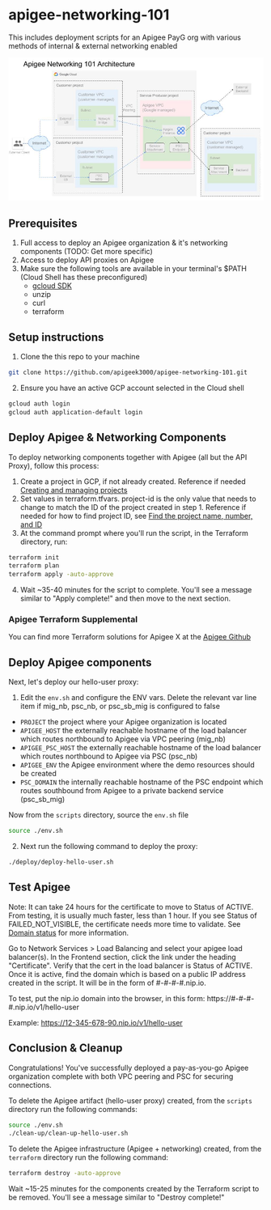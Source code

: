 # apigee-networking-101
This includes deployment scripts for an Apigee PayG org with various methods of internal &amp; external networking enabled

![architecture](./assets/architecture.jpg)

## Prerequisites

1. Full access to deploy an Apigee organization & it's networking components (TODO: Get more specific)
2. Access to deploy API proxies on Apigee
3. Make sure the following tools are available in your terminal's $PATH (Cloud Shell has these preconfigured)
    * [gcloud SDK](https://cloud.google.com/sdk/docs/install)
    * unzip
    * curl
    * terraform


## Setup instructions

1. Clone the this repo to your machine

```sh
git clone https://github.com/apigeek3000/apigee-networking-101.git
```

2. Ensure you have an active GCP account selected in the Cloud shell

```sh
gcloud auth login
gcloud auth application-default login
```


## Deploy Apigee & Networking Components

To deploy networking components together with Apigee (all but the API Proxy), follow this process:
1. Create a project in GCP, if not already created. Reference if needed [Creating and managing projects](https://cloud.google.com/resource-manager/docs/creating-managing-projects)
2. Set values in terraform.tfvars. project-id is the only value that needs to change to match the ID of the project created in step 1. Reference if needed for how to find project ID, see [Find the project name, number, and ID](https://cloud.google.com/resource-manager/docs/creating-managing-projects#identifying_projects)
3. At the command prompt where you'll run the script, in the Terraform directory, run:

```sh 
terraform init
terraform plan
terraform apply -auto-approve
```

4. Wait ~35-40 minutes for the script to complete. You'll see a message similar to "Apply complete!" and then move to the next section.

### Apigee Terraform Supplemental

You can find more Terraform solutions for Apigee X at the [Apigee Github](https://github.com/apigee/terraform-modules)


## Deploy Apigee components

Next, let's deploy our hello-user proxy:

1. Edit the `env.sh` and configure the ENV vars. Delete the relevant var line item if mig_nb, psc_nb, or psc_sb_mig is configured to false
* `PROJECT` the project where your Apigee organization is located
* `APIGEE_HOST` the externally reachable hostname of the load balancer which routes northbound to Apigee via VPC peering (mig_nb)
* `APIGEE_PSC_HOST` the externally reachable hostname of the load balancer which routes northbound to Apigee via PSC (psc_nb)
* `APIGEE_ENV` the Apigee environment where the demo resources should be created
* `PSC_DOMAIN` the internally reachable hostname of the PSC endpoint which routes southbound from Apigee to a private backend service (psc_sb_mig)

Now from the `scripts` directory, source the `env.sh` file

```sh
source ./env.sh
```

2. Next run the following command to deploy the proxy:

```sh
./deploy/deploy-hello-user.sh
```


## Test Apigee

Note: It can take 24 hours for the certificate to move to Status of ACTIVE. From testing, it is usually much faster, less than 1 hour. If you see Status of FAILED_NOT_VISIBLE, the certificate needs more time to validate. See [Domain status](https://cloud.google.com/load-balancing/docs/ssl-certificates/troubleshooting#domain-status) for more information. 

Go to Network Services > Load Balancing and select your apigee load balancer(s). In the Frontend section, click the link under the heading "Certificate". Verify that the cert in the load balancer is Status of ACTIVE. Once it is active, find the domain which is based on a public IP address created in the script. It will be in the form of #-#-#-#.nip.io. 

To test, put the nip.io domain into the browser, in this form: 
https://#-#-#-#.nip.io/v1/hello-user

Example: 
https://12-345-678-90.nip.io/v1/hello-user


## Conclusion & Cleanup

Congratulations! You've successfully deployed a pay-as-you-go Apigee organization complete with both VPC peering and PSC for securing connections.

To delete the Apigee artifact (hello-user proxy) created, from the `scripts` directory run the following commands:

```sh
source ./env.sh
./clean-up/clean-up-hello-user.sh
```

To delete the Apigee infrastructure (Apigee + networking) created, from the `terraform` directory run the following command:

```sh
terraform destroy -auto-approve
```

Wait ~15-25 minutes for the components created by the Terraform script to be removed. You'll see a message similar to "Destroy complete!" 
